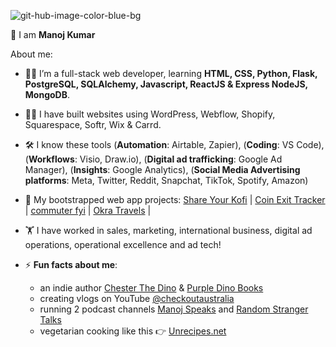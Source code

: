 ![git-hub-image-color-blue-bg](https://github.com/emanoj1/emanoj1/assets/37259245/21c79dde-4741-4305-b3aa-3c7ebf368710)

👋 I am **Manoj Kumar**

About me:

- 👨‍💻 I’m a full-stack web developer, learning **HTML, CSS, Python, Flask, PostgreSQL, SQLAlchemy, Javascript, ReactJS & Express NodeJS, MongoDB**.
- 👷‍♂️ I have built websites using WordPress, Webflow, Shopify, Squarespace, Softr, Wix & Carrd.
- 🛠 I know these tools (**Automation**: Airtable, Zapier), (**Coding**: VS Code), (**Workflows**: Visio, Draw.io), (**Digital ad trafficking**: Google Ad Manager), (**Insights**: Google Analytics), (**Social Media Advertising platforms**: Meta, Twitter, Reddit, Snapchat, TikTok, Spotify, Amazon)     
- 🚀 My bootstrapped web app projects: [Share Your Kofi](https://shareyourkofi.com) | [Coin Exit Tracker](https://coinexittracker.com) | [commuter fyi](https://commuterfyi.netlify.app) | [Okra Travels](https://okratravels.com.au) | 
- 🏋 I have worked in sales, marketing, international business, digital ad operations, operational excellence and ad tech!

- ⚡ **Fun facts about me**: 
  - an indie author [Chester The Dino](https://chesterthedino.com) & [Purple Dino Books](https://purpledinobooks.com)
  - creating vlogs on YouTube [@checkoutaustralia](https://youtube.com/@checkoutaustralia)
  - running 2 podcast channels [Manoj Speaks](https://podcasters.spotify.com/pod/show/manojspeaks) and [Random Stranger Talks](https://creators.spotify.com/pod/profile/randomstrangertalk/)
  - vegetarian cooking like this 👉 [Unrecipes.net](https://unrecipes.net)

